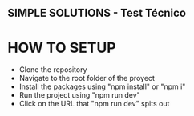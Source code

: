 ## SIMPLE SOLUTIONS - Test Técnico
# HOW TO SETUP
- Clone the repository
- Navigate to the root folder of the proyect
- Install the packages using "npm install" or "npm i"
- Run the project using "npm run dev"
- Click on the URL that "npm run dev" spits out
